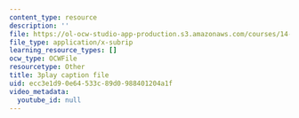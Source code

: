 ```yaml
---
content_type: resource
description: ''
file: https://ol-ocw-studio-app-production.s3.amazonaws.com/courses/14-01sc-principles-of-microeconomics-fall-2011/ecc3e1d90e64533c89d0988401204a1f_jDnoR7IF_eY.vtt
file_type: application/x-subrip
learning_resource_types: []
ocw_type: OCWFile
resourcetype: Other
title: 3play caption file
uid: ecc3e1d9-0e64-533c-89d0-988401204a1f
video_metadata:
  youtube_id: null
---
```

